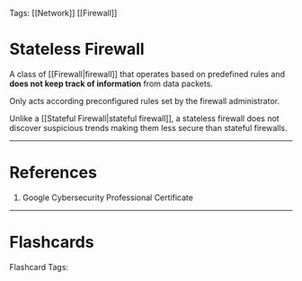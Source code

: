 Tags: [[Network]] [[Firewall]]
# Stateless Firewall

A class of [[Firewall|firewall]] that operates based on predefined rules and **does not keep track of information** from data packets.

Only acts according preconfigured rules set by the firewall administrator.

Unlike a [[Stateful Firewall|stateful firewall]], a stateless firewall does not discover suspicious trends making them less secure than stateful firewalls.

---
# References

1. Google Cybersecurity Professional Certificate

---
# Flashcards

Flashcard Tags: 